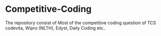 # Competitive-Coding
The repository consist of Most of the competitive coding question of TCS codevita, Wipro (NLTH), Edyst, Daily Coding etc.. 
